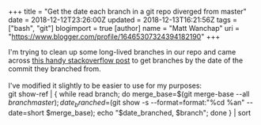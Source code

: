 +++
title = "Get the date each branch in a git repo diverged from master"
date = 2018-12-12T23:26:00Z
updated = 2018-12-13T16:21:56Z
tags = ["bash", "git"]
blogimport = true 
[author]
	name = "Matt Wanchap"
	uri = "https://www.blogger.com/profile/16465307324394182190"
+++

I'm trying to clean up some long-lived branches in our repo and came across <a href="https://stackoverflow.com/a/28110167/2939759" target="_blank">this handy stackoverflow post</a> to get branches by the date of the commit they branched from.<br /><br />I've modified it slightly to be easier to use for my purposes:<br />git show-ref | { while read branch; do merge_base=$(git merge-base --all $branch master); date_branched=$(git show -s --format=format:"%cd %an" --date=short $merge_base); echo "$date_branched, $branch"; done } | sort
